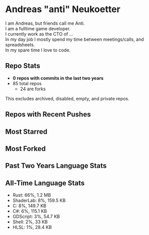 
# Andreas "anti" Neukoetter

I am Andreas, but friends call me Anti.  
I am a fulltime game developer.  
I currently work as the CTO of ...  
In my day job I mostly spend my time between meetings/calls, and spreadsheets.  
In my spare time I love to code.  

## Repo Stats
- **0 repos with commits in the last two years**
- 85 total repos
  - 24 are forks

This excludes archived, disabled, empty, and private repos.

## Repos with Recent Pushes


## Most Starred


## Most Forked


## Past Two Years Language Stats


## All-Time Language Stats
- Rust: 66%, 1.2 MB
- ShaderLab: 8%, 159.5 KB
- C: 8%, 149.7 KB
- C#: 6%, 115.1 KB
- GDScript: 3%, 54.7 KB
- Shell: 2%, 33 KB
- HLSL: 1%, 28.4 KB


